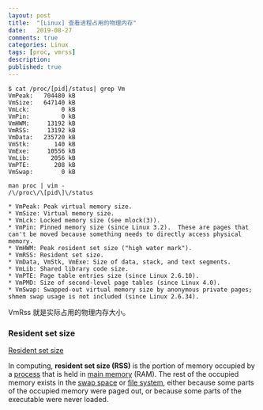 ```yaml
---
layout: post
title:  "[Linux] 查看进程占用的物理内存"
date:   2019-08-27
comments: true
categories: Linux
tags: [proc, vmrss]
description:
published: true
---
```


```
$ cat /proc/[pid]/status| grep Vm
VmPeak:   704480 kB
VmSize:   647140 kB
VmLck:         0 kB
VmPin:         0 kB
VmHWM:     13192 kB
VmRSS:     13192 kB
VmData:   235720 kB
VmStk:       140 kB
VmExe:     10556 kB
VmLib:      2056 kB
VmPTE:       208 kB
VmSwap:        0 kB
```

```
man proc | vim -
/\/proc\/\[pid\]\/status

* VmPeak: Peak virtual memory size.
* VmSize: Virtual memory size.
* VmLck: Locked memory size (see mlock(3)).
* VmPin: Pinned memory size (since Linux 3.2).  These are pages that can't be moved because something needs to directly access physical memory.
* VmHWM: Peak resident set size ("high water mark").
* VmRSS: Resident set size.
* VmData, VmStk, VmExe: Size of data, stack, and text segments.
* VmLib: Shared library code size.
* VmPTE: Page table entries size (since Linux 2.6.10).
* VmPMD: Size of second-level page tables (since Linux 4.0).
* VmSwap: Swapped-out virtual memory size by anonymous private pages; shmem swap usage is not included (since Linux 2.6.34).
```

VmRss 就是实际占用的物理内存大小。

### Resident set size

[Resident set size](https://en.wikipedia.org/wiki/Resident_set_size)

In computing, **resident set size (RSS)** is the portion of memory occupied by a [process](https://en.wikipedia.org/wiki/Process_(computing)) that is held in [main memory](https://en.wikipedia.org/wiki/Computer_data_storage#Primary_storage) (RAM). The rest of the occupied memory exists in the [swap space](https://en.wikipedia.org/wiki/Paging) or [file system](https://en.wikipedia.org/wiki/File_system), either because some parts of the occupied memory were paged out, or because some parts of the executable were never loaded.

